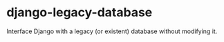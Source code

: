 # django-legacy-database
Interface Django with a legacy (or existent) database without modifying it.
